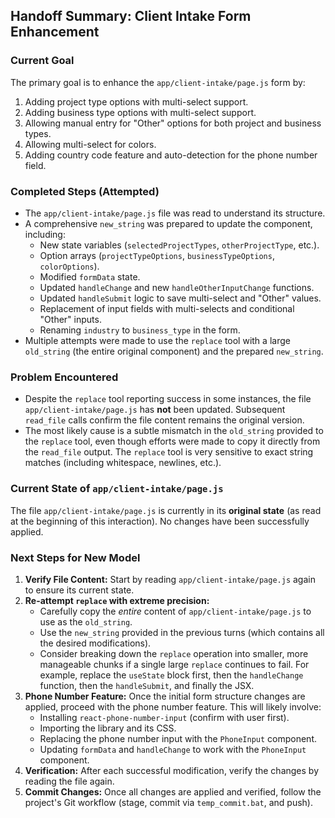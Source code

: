 ## Handoff Summary: Client Intake Form Enhancement

### Current Goal
The primary goal is to enhance the `app/client-intake/page.js` form by:
1.  Adding project type options with multi-select support.
2.  Adding business type options with multi-select support.
3.  Allowing manual entry for "Other" options for both project and business types.
4.  Allowing multi-select for colors.
5.  Adding country code feature and auto-detection for the phone number field.

### Completed Steps (Attempted)
-   The `app/client-intake/page.js` file was read to understand its structure.
-   A comprehensive `new_string` was prepared to update the component, including:
    -   New state variables (`selectedProjectTypes`, `otherProjectType`, etc.).
    -   Option arrays (`projectTypeOptions`, `businessTypeOptions`, `colorOptions`).
    -   Modified `formData` state.
    -   Updated `handleChange` and new `handleOtherInputChange` functions.
    -   Updated `handleSubmit` logic to save multi-select and "Other" values.
    -   Replacement of input fields with multi-selects and conditional "Other" inputs.
    -   Renaming `industry` to `business_type` in the form.
-   Multiple attempts were made to use the `replace` tool with a large `old_string` (the entire original component) and the prepared `new_string`.

### Problem Encountered
-   Despite the `replace` tool reporting success in some instances, the file `app/client-intake/page.js` has **not** been updated. Subsequent `read_file` calls confirm the file content remains the original version.
-   The most likely cause is a subtle mismatch in the `old_string` provided to the `replace` tool, even though efforts were made to copy it directly from the `read_file` output. The `replace` tool is very sensitive to exact string matches (including whitespace, newlines, etc.).

### Current State of `app/client-intake/page.js`
The file `app/client-intake/page.js` is currently in its **original state** (as read at the beginning of this interaction). No changes have been successfully applied.

### Next Steps for New Model
1.  **Verify File Content:** Start by reading `app/client-intake/page.js` again to ensure its current state.
2.  **Re-attempt `replace` with extreme precision:**
    -   Carefully copy the *entire* content of `app/client-intake/page.js` to use as the `old_string`.
    -   Use the `new_string` provided in the previous turns (which contains all the desired modifications).
    -   Consider breaking down the `replace` operation into smaller, more manageable chunks if a single large `replace` continues to fail. For example, replace the `useState` block first, then the `handleChange` function, then the `handleSubmit`, and finally the JSX.
3.  **Phone Number Feature:** Once the initial form structure changes are applied, proceed with the phone number feature. This will likely involve:
    -   Installing `react-phone-number-input` (confirm with user first).
    -   Importing the library and its CSS.
    -   Replacing the phone number input with the `PhoneInput` component.
    -   Updating `formData` and `handleChange` to work with the `PhoneInput` component.
4.  **Verification:** After each successful modification, verify the changes by reading the file again.
5.  **Commit Changes:** Once all changes are applied and verified, follow the project's Git workflow (stage, commit via `temp_commit.bat`, and push).
